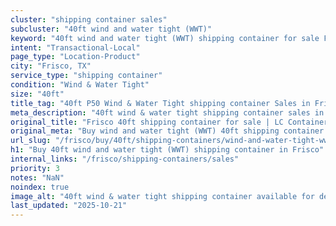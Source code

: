 ```yaml
---
cluster: "shipping container sales"
subcluster: "40ft wind and water tight (WWT)"
keyword: "40ft wind and water tight (WWT) shipping container for sale Frisco, TX"
intent: "Transactional-Local"
page_type: "Location-Product"
city: "Frisco, TX"
service_type: "shipping container"
condition: "Wind & Water Tight"
size: "40ft"
title_tag: "40ft P50 Wind & Water Tight shipping container Sales in Frisco | LC Container"
meta_description: "40ft wind & water tight shipping container sales in Frisco. Fast delivery, competitive pricing. Serving shipping containers area. Quote ID: CJQ. Call (214) 524-4168 for your free quote today."
original_title: "Frisco 40ft shipping container for sale | LC Container"
original_meta: "Buy wind and water tight (WWT) 40ft shipping container sale with local delivery in Frisco, TX. LC Container — local Since 2003. Request a fast quote today."
url_slug: "/frisco/buy/40ft/shipping-containers/wind-and-water-tight-wwt"
h1: "Buy 40ft wind and water tight (WWT) shipping container in Frisco"
internal_links: "/frisco/shipping-containers/sales"
priority: 3
notes: "NaN"
noindex: true
image_alt: "40ft wind & water tight shipping container available for delivery in Frisco"
last_updated: "2025-10-21"
---
```


<!-- TODO: Add unique city/inventory copy, images, and internal links here. -->

